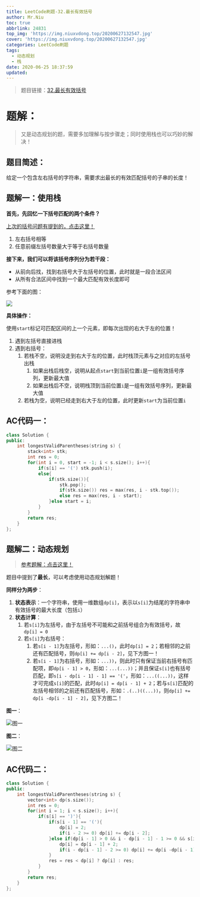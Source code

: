 ```yaml
---
title: LeetCode刷题-32.最长有效括号
author: Mr.Niu
toc: true
abbrlink: 24831
top_img: 'https://img.niuxvdong.top/20200627132547.jpg'
cover: 'https://img.niuxvdong.top/20200627132547.jpg'
categories: LeetCode刷题
tags:
  - 动态规划
  - 栈
date: 2020-06-25 18:37:59
updated:
---
```














> 题目链接：[32.最长有效括号](https://leetcode-cn.com/problems/longest-valid-parentheses/)



# 题解：



> 又是动态规划的题，需要多加理解与按步骤走；同时使用栈也可以巧妙的解决！



## 题目简述：

给定一个包含左右括号的字符串，需要求出最长的有效匹配括号的子串的长度！

## 题解一：使用栈



**首先，先回忆一下括号匹配的两个条件？**

[上次的括号问题有提到的，点击这里！](https://niuxvdong.top/posts/51962.html)

1. 左右括号相等
2. 任意前缀左括号数量大于等于右括号数量



**接下来，我们可以将该括号序列分为若干段：**

- 从前向后找，找到右括号大于左括号的位置，此时就是一段合法区间
- 从所有合法区间中找到一个最大匹配有效长度即可



参考下面的图：

![](https://cdn.jsdelivr.net/gh/niuxvdong/pic@latest/2020/06/25/bbdfb8f792e66e3fcd126bca892faa30.png)



**具体操作：**

使用`start`标记可匹配区间的上一个元素，即每次出现的右大于左的位置！

1. 遇到左括号直接进栈
2. 遇到右括号：
   1. 若栈不空，说明没走到右大于左的位置，此时栈顶元素与之对应的左括号出栈
      1. 如果出栈后栈空，说明从起点`start`到当前位置`i`是一组有效括号序列，更新最大值
      2. 如果出栈后不空，说明栈顶到当前位置`i`是一组有效括号序列，更新最大值
   2. 若栈为空，说明已经走到右大于左的位置，此时更新`start`为当前位置`i`



## AC代码一：



```c++
class Solution {
public:
    int longestValidParentheses(string s) {
        stack<int> stk;
        int res = 0;
        for(int i = 0, start = -1; i < s.size(); i++){
            if(s[i] == '(') stk.push(i);
            else{
                if(stk.size()){
                    stk.pop();
                    if(stk.size()) res = max(res, i - stk.top());
                    else res = max(res, i - start);
                }else start = i;
            }
        }
        return res;
    }
};
```





## 题解二：动态规划



> [参考题解：点击这里！](https://leetcode-cn.com/problems/longest-valid-parentheses/solution/dong-tai-gui-hua-si-lu-xiang-jie-c-by-zhanganan042/)

题目中提到了**最长**，可以考虑使用动态规划解题！



**同样分为两步**：



1. **状态表示**：一个字符串，使用一维数组`dp[i]`，表示以`s[i]`为结尾的字符串中有效括号的最大长度（包括`i`）
2. **状态计算**：
   1. 若`s[i]`为左括号，由于左括号不可能和之前括号组合为有效括号，故 `dp[i] = 0`
   2. 若`s[i]`为右括号：
      1. 若`s[i - 1]`为左括号，形如：`...()`，此时`dp[i] = 2`；若相邻的之前还有匹配括号，则`dp[i] += dp[i - 2]`，见下方图一！
      2. 若`s[i - 1]`为右括号，形如：`...))`，则此时只有保证当前右括号有匹配项，即`dp[i - 1] > 0`，形如：`...(...))`；并且保证`s[i]`也有括号匹配，即`s[i - dp[i - 1] - 1] == '('`，形如：`...((...))`，这样才可完成`s[i]`的匹配，此时`dp[i] = dp[i - 1] + 2`；若与`s[i]`匹配的左括号相邻的之前还有匹配括号，形如：`.(..)((...))`，则`dp[i] += dp[i -dp[i - 1] - 2]`，见下方图二！





**图一**：

![图一](https://i.loli.net/2020/06/25/uVBYh6mEnDbLNyz.png)



**图二**：

![图二](https://i.loli.net/2020/06/25/FRqXkij8yUD974T.png)

## AC代码二：





```c++
class Solution {
public:
    int longestValidParentheses(string s) {
        vector<int> dp(s.size());
        int res = 0;
        for(int i = 1; i < s.size(); i++){
            if(s[i] == ')'){
                if(s[i - 1] == '('){
                    dp[i] = 2;
                    if(i - 2 >= 0) dp[i] += dp[i - 2];
                }else if(dp[i - 1] > 0 && i - dp[i - 1] - 1 >= 0 && s[i - dp[i - 1] - 1] == '('){
                    dp[i] = dp[i - 1] + 2;
                    if(i - dp[i - 1] - 2 >= 0) dp[i] += dp[i -dp[i - 1] - 2];
                }
                res = res < dp[i] ? dp[i] : res;
            }
        }
        return res;
    }
};
```

